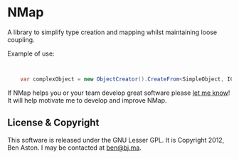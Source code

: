NMap
====

A library to simplify type creation and mapping whilst maintaining loose coupling.

Example of use:

```C#


	var complexObject = new ObjectCreator().CreateFrom<SimpleObject, IComplexObject, ComplexObject>(simpleObject, factory);

```

If NMap helps you or your team develop great software please [let me know](mailto:ben@bj.ma "Ben's email address")! It will help motivate me to develop and improve NMap.



License & Copyright
--------

This software is released under the GNU Lesser GPL. It is Copyright 2012, Ben Aston. I may be contacted at ben@bj.ma.